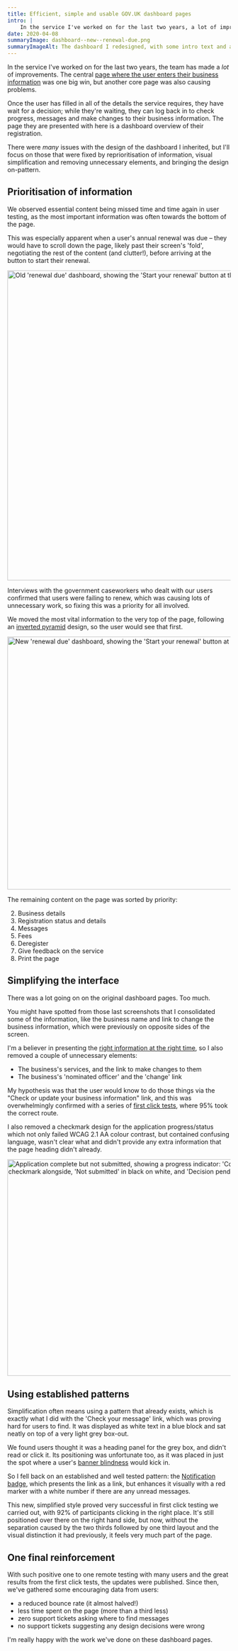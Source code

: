 ```yaml
---
title: Efficient, simple and usable GOV.UK dashboard pages
intro: |
    In the service I've worked on for the last two years, a lot of improvements have been made. One huge win was the dashboard page.
date: 2020-04-08
summaryImage: dashboard--new--renewal-due.png
summaryImageAlt: The dashboard I redesigned, with some intro text and a button at the top and other registration information underneath, including a red number showing unread messages
---
```


In the service I've worked on for the last two years, the team has made a *lot* of improvements. The central [page where the user enters their business information](/portfolio/a-minimal-task-list-pattern-for-govuk) was one big win, but another core page was also causing problems.

Once the user has filled in all of the details the service requires, they have wait for a decision; while they're waiting, they can log back in to check progress, messages and make changes to their business information. The page they are presented with here is a dashboard overview of their registration.

There were *many* issues with the design of the dashboard I inherited, but I'll focus on those that were fixed by reprioritisation of information, visual simplification and removing unnecessary elements, and bringing the design on-pattern.


## Prioritisation of information

We observed essential content being missed time and time again in user testing, as the most important information was often towards the bottom of the page.

This was especially apparent when a user's annual renewal was due – they would have to scroll down the page, likely past their screen's 'fold', negotiating the rest of the content (and clutter!), before arriving at the button to start their renewal.

<picture>
    <source srcset="/assets/img/case-studies/dashboard--old--renewal-due.avif" type="image/avif" />
    <source srcset="/assets/img/case-studies/dashboard--old--renewal-due.webp" type="image/webp" />
    <img src="/assets/img/case-studies/dashboard--old--renewal-due.png" alt="Old 'renewal due' dashboard, showing the 'Start your renewal' button at the bottom of the page" width="800" height="700" loading="lazy" decoding="async" />
</picture>

Interviews with the government caseworkers who dealt with our users confirmed that users were failing to renew, which was causing lots of unnecessary work, so fixing this was a priority for all involved.

We moved the most vital information to the very top of the page, following an [inverted pyramid](https://vanseodesign.com/web-design/inverted-pyramid-design/) design, so the user would see that first.

<picture>
    <source srcset="/assets/img/case-studies/dashboard--new--renewal-due.avif" type="image/avif" />
    <source srcset="/assets/img/case-studies/dashboard--new--renewal-due.webp" type="image/webp" />
    <img src="/assets/img/case-studies/dashboard--new--renewal-due.png" alt="New 'renewal due' dashboard, showing the 'Start your renewal' button at the top of the page" width="800" height="571" loading="lazy" decoding="async" />
</picture>

The remaining content on the page was sorted by priority:

<ol start="2">
    <li>Business details</li>
    <li>Registration status and details</li>
    <li>Messages</li>
    <li>Fees</li>
    <li>Deregister</li>
    <li>Give feedback on the service</li>
    <li>Print the page</li>
</ol>


## Simplifying the interface

There was a lot going on on the original dashboard pages. Too much.

You might have spotted from those last screenshots that I consolidated some of the information, like the business name and link to change the business information, which were previously on opposite sides of the screen.

I'm a believer in presenting the [right information at the right time](https://uxmag.com/articles/creating-a-successful-information-experience-for-your-users), so I also removed a couple of unnecessary elements:

- The business's services, and the link to make changes to them
- The business's 'nominated officer' and the 'change' link

My hypothesis was that the user would know to do those things via the "Check or update your business information" link, and this was overwhelmingly confirmed with a series of [first click tests](https://hmrcdigital.blog.gov.uk/2019/01/17/getting-the-first-click-right/), where 95% took the correct route.

I also removed a checkmark design for the application progress/status which not only failed WCAG 2.1 AA colour contrast, but contained confusing language, wasn't clear what  and didn't provide any extra information that the page heading didn't already.

<picture>
    <source srcset="/assets/img/case-studies/dashboard--old--application-complete-but-not-submitted.avif" type="image/avif" />
    <source srcset="/assets/img/case-studies/dashboard--old--application-complete-but-not-submitted.webp" type="image/webp" />
    <img src="/assets/img/case-studies/dashboard--old--application-complete-but-not-submitted.png" alt="Application complete but not submitted, showing a progress indicator: 'Completed' in white text on green with a checkmark alongside, 'Not submitted' in black on white, and 'Decision pending' in white text on light grey" width="800" height="489" loading="lazy" decoding="async" />
</picture>


## Using established patterns

Simplification often means using a pattern that already exists, which is exactly what I did with the 'Check your message' link, which was proving hard for users to find. It was displayed as white text in a blue block and sat neatly on top of a very light grey box-out.

We found users thought it was a heading panel for the grey box, and didn't read or click it. Its positioning was unfortunate too, as it was placed in just the spot where a user's [banner blindness](https://en.wikipedia.org/wiki/Banner_blindness) would kick in.

So I fell back on an established and well tested pattern: the [Notification badge](https://design.tax.service.gov.uk/hmrc-design-patterns/notification-badge/), which presents the link as a link, but enhances it visually with a red marker with a white number if there are any unread messages.

This new, simplified style proved very successful in first click testing we carried out, with 92% of participants clicking in the right place. It's still positioned over there on the right hand side, but now, without the separation caused by the two thirds followed by one third layout and the visual distinction it had previously, it feels very much part of the page.


## One final reinforcement

With such positive one to one remote testing with many users and the great results from the first click tests, the updates were published. Since then, we've gathered some encouraging data from users:

- a reduced bounce rate (it almost halved!)
- less time spent on the page (more than a third less)
- zero support tickets asking where to find messages
- no support tickets suggesting any design decisions were wrong

I'm really happy with the work we've done on these dashboard pages.
